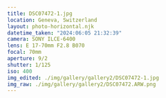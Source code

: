 ```yaml
---
title: DSC07472-1.jpg
location: Geneva, Switzerland
layout: photo-horizontal.njk
datetime_taken: "2024:06:05 21:32:39"
camera: SONY ILCE-6400
lens: E 17-70mm F2.8 B070
focal: 70mm
aperture: 9/2
shutter: 1/125
iso: 400
img_edited: ./img/gallery/gallery2/DSC07472-1.jpg
img_raw: ./img/gallery/gallery2/DSC07472.ARW.png
---
```

